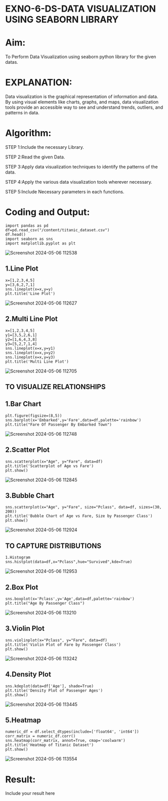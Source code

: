 # EXNO-6-DS-DATA VISUALIZATION USING SEABORN LIBRARY

# Aim:
  To Perform Data Visualization using seaborn python library for the given datas.

# EXPLANATION:
Data visualization is the graphical representation of information and data. By using visual elements like charts, graphs, and maps, data visualization tools provide an accessible way to see and understand trends, outliers, and patterns in data.

# Algorithm:
STEP 1:Include the necessary Library.

STEP 2:Read the given Data.

STEP 3:Apply data visualization techniques to identify the patterns of the data.

STEP 4:Apply the various data visualization tools wherever necessary.

STEP 5:Include Necessary parameters in each functions.

# Coding and Output:
```
import pandas as pd
df=pd.read_csv("/content/titanic_dataset.csv")
df.head()
import seaborn as sns
import matplotlib.pyplot as plt
```
![Screenshot 2024-05-06 112538](https://github.com/23013743/EXNO-6-DS/assets/161271714/a4475a72-1d46-4d49-aacf-b8ba0cfa0ba7)


## 1.Line Plot
```
x=[1,2,3,4,5]
y=[3,6,2,7,1]
sns.lineplot(x=x,y=y)
plt.title('Line Plot')
```

![Screenshot 2024-05-06 112627](https://github.com/23013743/EXNO-6-DS/assets/161271714/25594849-322f-4331-bff3-6847349f70e5)


## 2.Multi Line Plot
```
x=[1,2,3,4,5]
y1=[3,5,2,6,1]
y2=[1,6,4,3,8]
y3=[5,2,7,1,4]
sns.lineplot(x=x,y=y1)
sns.lineplot(x=x,y=y2)
sns.lineplot(x=x,y=y3)
plt.title('Multi Line Plot')
```
![Screenshot 2024-05-06 112705](https://github.com/23013743/EXNO-6-DS/assets/161271714/4e55f654-9bfe-45e6-b4b1-f745d4b13461)


## TO VISUALIZE RELATIONSHIPS

## 1.Bar Chart
```
plt.figure(figsize=(8,5))
sns.barplot(x='Embarked',y='Fare',data=df,palette='rainbow')
plt.title("Fare Of Passenger By Embarked Town")
```
![Screenshot 2024-05-06 112748](https://github.com/23013743/EXNO-6-DS/assets/161271714/6153a7da-c9dc-4d33-9e44-235da7a4c346)


## 2.Scatter Plot
```
sns.scatterplot(x="Age", y="Fare", data=df)
plt.title('Scatterplot of Age vs Fare')
plt.show()
```
![Screenshot 2024-05-06 112845](https://github.com/23013743/EXNO-6-DS/assets/161271714/8baa88f2-16b0-417e-ae9a-208ae99b99e9)


## 3.Bubble Chart
```
sns.scatterplot(x="Age", y="Fare", size="Pclass", data=df, sizes=(30, 200))
plt.title('Bubble Chart of Age vs Fare, Size by Passenger Class')
plt.show()
```

![Screenshot 2024-05-06 112924](https://github.com/23013743/EXNO-6-DS/assets/161271714/49b815bb-30a9-4807-b419-45f339802a58)


## TO CAPTURE DISTRIBUTIONS
```
1.Histogram
sns.histplot(data=df,x="Pclass",hue="Survived",kde=True)
```
![Screenshot 2024-05-06 112953](https://github.com/23013743/EXNO-6-DS/assets/161271714/dbe8221c-0580-463f-9488-3928e6e798b9)


## 2.Box Plot
```
sns.boxplot(x='Pclass',y='Age',data=df,palette='rainbow')
plt.title("Age By Passenger Class")
```
![Screenshot 2024-05-06 113210](https://github.com/23013743/EXNO-6-DS/assets/161271714/c3a2f069-9752-4b50-a41f-09b19ce0db87)

## 3.Violin Plot
```
sns.violinplot(x="Pclass", y="Fare", data=df)
plt.title('Violin Plot of Fare by Passenger Class')
plt.show()
```
![Screenshot 2024-05-06 113242](https://github.com/23013743/EXNO-6-DS/assets/161271714/b4879da5-5c39-472d-bf5c-3686ff26da27)


## 4.Density Plot
```
sns.kdeplot(data=df['Age'], shade=True)
plt.title('Density Plot of Passenger Ages')
plt.show()
```
![Screenshot 2024-05-06 113445](https://github.com/23013743/EXNO-6-DS/assets/161271714/46c1d0a4-b1df-4494-96f7-72d229c0c763)

## 5.Heatmap
```
numeric_df = df.select_dtypes(include=['float64', 'int64'])
corr_matrix = numeric_df.corr()
sns.heatmap(corr_matrix, annot=True, cmap='coolwarm')
plt.title('Heatmap of Titanic Dataset')
plt.show()
```
![Screenshot 2024-05-06 113554](https://github.com/23013743/EXNO-6-DS/assets/161271714/e2e7beb4-f549-49ad-b105-93cf6393c15f)



# Result:
 Include your result here

